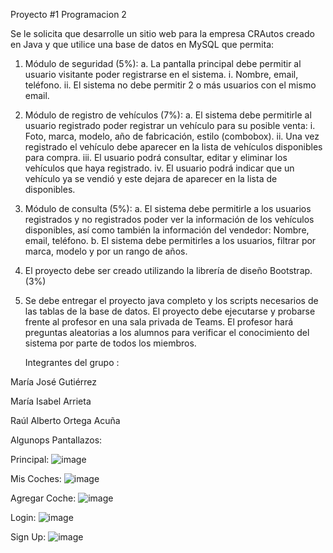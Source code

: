 Proyecto #1 Programacion 2

Se le solicita que desarrolle un sitio web para la empresa CRAutos creado en Java y que utilice una base de datos 
    en MySQL que permita:

1. Módulo de seguridad (5%):
    a. La pantalla principal debe permitir al usuario visitante poder registrarse en el sistema.
        i. Nombre, email, teléfono.
        ii. El sistema no debe permitir 2 o más usuarios con el mismo email.

2. Módulo de registro de vehículos (7%):
a. El sistema debe permitirle al usuario registrado poder registrar un vehículo para su posible venta:
    i. Foto, marca, modelo, año de fabricación, estilo (combobox).
    ii. Una vez registrado el vehículo debe aparecer en la lista de vehículos disponibles para compra.
    iii. El usuario podrá consultar, editar y eliminar los vehículos que haya registrado.
    iv. El usuario podrá indicar que un vehículo ya se vendió y este dejara de aparecer en la lista de disponibles.

3. Módulo de consulta (5%):
    a. El sistema debe permitirle a los usuarios registrados y no registrados poder ver la información de los 
        vehículos disponibles, así como también la información del vendedor: Nombre, email, teléfono.
    b. El sistema debe permitirles a los usuarios, filtrar por marca, modelo y por un rango de años.

4. El proyecto debe ser creado utilizando la librería de diseño Bootstrap. (3%)

5. Se debe entregar el proyecto java completo y los scripts necesarios de las tablas de la base de datos. 
    El proyecto debe ejecutarse y probarse frente al profesor en una sala privada de Teams. 
    El profesor hará preguntas aleatorias a los alumnos para verificar el conocimiento del sistema por parte de todos los miembros.
    
    Integrantes del grupo :
    
María José Gutiérrez

María Isabel Arrieta

Raúl Alberto Ortega Acuña
    
Algunops Pantallazos:

Principal:
![image](https://user-images.githubusercontent.com/98372790/203823075-119d6792-3175-4973-860c-0380395b032f.png)


Mis Coches:
![image](https://user-images.githubusercontent.com/98372790/203823458-2380a125-b6ba-4afc-817b-af1f6df61bc6.png)


Agregar Coche:
![image](https://user-images.githubusercontent.com/98372790/202523686-9d1fe8d5-3fcc-4d7e-9a3b-97fd4c105c29.png)


Login:
![image](https://user-images.githubusercontent.com/98372790/203823309-605edc5d-40cc-448d-9eff-6ce73e621094.png)


Sign Up:
![image](https://user-images.githubusercontent.com/98372790/203823904-b78679e4-128e-4ae9-9bf1-24cd4251429d.png)


